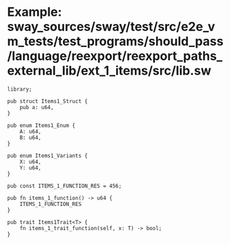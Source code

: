 # Example: sway_sources/sway/test/src/e2e_vm_tests/test_programs/should_pass/language/reexport/reexport_paths_external_lib/ext_1_items/src/lib.sw

```sway
library;

pub struct Items1_Struct {
    pub a: u64,
}

pub enum Items1_Enum {
    A: u64,
    B: u64,
}

pub enum Items1_Variants {
    X: u64,
    Y: u64,
}

pub const ITEMS_1_FUNCTION_RES = 456;

pub fn items_1_function() -> u64 {
    ITEMS_1_FUNCTION_RES
}

pub trait Items1Trait<T> {
    fn items_1_trait_function(self, x: T) -> bool;
}

```
